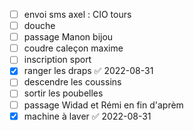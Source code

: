 - [ ] envoi sms axel : CIO tours
- [ ] douche
- [ ] passage Manon bijou
- [ ] coudre caleçon maxime 
- [ ] inscription sport
- [x] ranger les draps ✅ 2022-08-31
- [ ] descendre les coussins
- [ ] sortir les poubelles
- [ ] passage Widad et Rémi en fin d'aprèm
- [x] machine à laver ✅ 2022-08-31